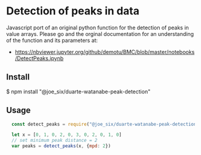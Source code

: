# Detection of peaks in data

Javascript port of an original python function for the detection of peaks in value arrays. Please go and the orginal documentation for an understanding of the function and its parameters at:

 - https://nbviewer.jupyter.org/github/demotu/BMC/blob/master/notebooks/DetectPeaks.ipynb

## Install 

  $ npm install "@joe_six/duarte-watanabe-peak-detection"

## Usage

```javascript
  const detect_peaks = require("@joe_six/duarte-watanabe-peak-detection"

  let x = [0, 1, 0, 2, 0, 3, 0, 2, 0, 1, 0]
  // set minimum peak distance = 2
  var peaks = detect_peaks(x, {mpd: 2})
```
